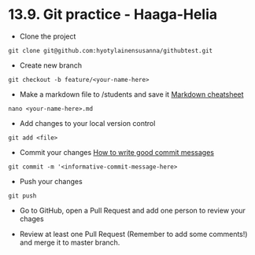 # 13.9. Git practice - Haaga-Helia

- Clone the project 

`git clone git@github.com:hyotylainensusanna/githubtest.git`

- Create new branch 

`git checkout -b feature/<your-name-here>`

- Make a markdown file to /students and save it [Markdown cheatsheet](https://github.com/adam-p/markdown-here/wiki/Markdown-Cheatsheet)

`nano <your-name-here>.md`

- Add changes to your local version control

`git add <file>`

- Commit your changes [How to write good commit messages](https://chris.beams.io/posts/git-commit/)

`git commit -m '<informative-commit-message-here>`

- Push your changes

`git push`

- Go to GitHub, open a Pull Request and add one person to review your chages

- Review at least one Pull Request (Remember to add some comments!) and merge it to master branch.
